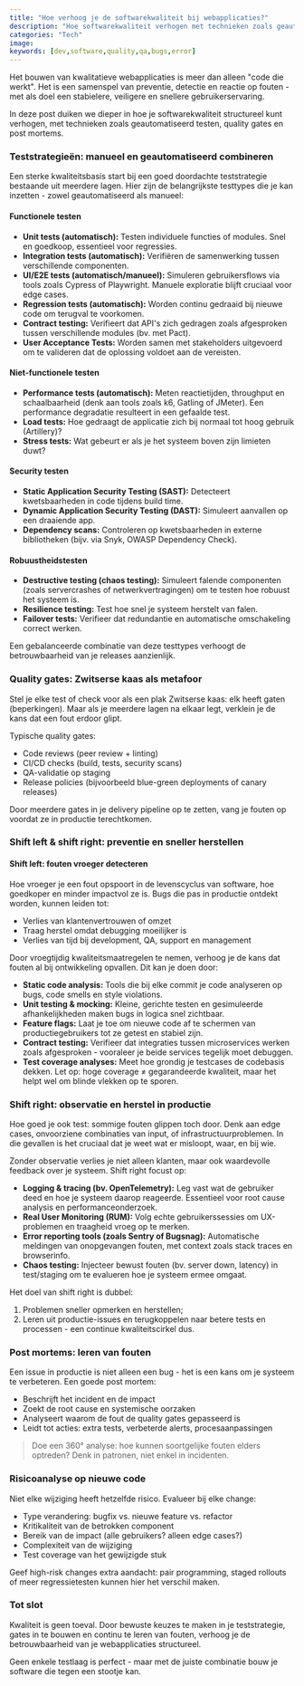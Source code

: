 ```yaml
---
title: "Hoe verhoog je de softwarekwaliteit bij webapplicaties?"
description: "Hoe softwarekwaliteit verhogen met technieken zoals geautomatiseerd testen, quality gates en post mortems."
categories: "Tech"
image: 
keywords: [dev,software,quality,qa,bugs,error]
---
```


Het bouwen van kwalitatieve webapplicaties is meer dan alleen "code die werkt". Het is een samenspel van preventie, detectie en reactie op fouten - met als doel een stabielere, veiligere en snellere gebruikerservaring.

In deze post duiken we dieper in hoe je softwarekwaliteit structureel kunt verhogen, met technieken zoals geautomatiseerd testen, quality gates en post mortems.

### Teststrategieën: manueel en geautomatiseerd combineren

Een sterke kwaliteitsbasis start bij een goed doordachte teststrategie bestaande uit meerdere lagen. Hier zijn de belangrijkste testtypes die je kan inzetten - zowel geautomatiseerd als manueel:

#### Functionele testen

- **Unit tests (automatisch):** Testen individuele functies of modules. Snel en goedkoop, essentieel voor regressies.
- **Integration tests (automatisch):** Verifiëren de samenwerking tussen verschillende componenten.
- **UI/E2E tests (automatisch/manueel):** Simuleren gebruikersflows via tools zoals Cypress of Playwright. Manuele exploratie blijft cruciaal voor edge cases.
- **Regression tests (automatisch):** Worden continu gedraaid bij nieuwe code om terugval te voorkomen.
- **Contract testing:** Verifieert dat API's zich gedragen zoals afgesproken tussen verschillende modules (bv. met Pact).
- **User Acceptance Tests:** Worden samen met stakeholders uitgevoerd om te valideren dat de oplossing voldoet aan de vereisten.

#### Niet-functionele testen

- **Performance tests (automatisch):** Meten reactietijden, throughput en schaalbaarheid (denk aan tools zoals k6, Gatling of JMeter). Een performance degradatie resulteert in een gefaalde test.
- **Load tests:** Hoe gedraagt de applicatie zich bij normaal tot hoog gebruik (Artillery)?
- **Stress tests:** Wat gebeurt er als je het systeem boven zijn limieten duwt?

#### Security testen

- **Static Application Security Testing (SAST):** Detecteert kwetsbaarheden in code tijdens build time.
- **Dynamic Application Security Testing (DAST):** Simuleert aanvallen op een draaiende app.
- **Dependency scans:** Controleren op kwetsbaarheden in externe bibliotheken (bijv. via Snyk, OWASP Dependency Check).

#### Robuustheidstesten

- **Destructive testing (chaos testing):** Simuleert falende componenten (zoals servercrashes of netwerkvertragingen) om te testen hoe robuust het systeem is.
- **Resilience testing:** Test hoe snel je systeem herstelt van falen.
- **Failover tests:** Verifieer dat redundantie en automatische omschakeling correct werken.

Een gebalanceerde combinatie van deze testtypes verhoogt de betrouwbaarheid van je releases aanzienlijk.

### Quality gates: Zwitserse kaas als metafoor

Stel je elke test of check voor als een plak Zwitserse kaas: elk heeft gaten (beperkingen). Maar als je meerdere lagen na elkaar legt, verklein je de kans dat een fout erdoor glipt.

Typische quality gates:

- Code reviews (peer review + linting)
- CI/CD checks (build, tests, security scans)
- QA-validatie op staging
- Release policies (bijvoorbeeld blue-green deployments of canary releases)

Door meerdere gates in je delivery pipeline op te zetten, vang je fouten op voordat ze in productie terechtkomen.

### Shift left & shift right: preventie en sneller herstellen

#### Shift left: fouten vroeger detecteren

Hoe vroeger je een fout opspoort in de levenscyclus van software, hoe goedkoper en minder impactvol ze is. Bugs die pas in productie ontdekt worden, kunnen leiden tot:

- Verlies van klantenvertrouwen of omzet
- Traag herstel omdat debugging moeilijker is
- Verlies van tijd bij development, QA, support en management

Door vroegtijdig kwaliteitsmaatregelen te nemen, verhoog je de kans dat fouten al bij ontwikkeling opvallen. Dit kan je doen door:

- **Static code analysis:** Tools die bij elke commit je code analyseren op bugs, code smells en style violations.
- **Unit testing & mocking:** Kleine, gerichte testen en gesimuleerde afhankelijkheden maken bugs in logica snel zichtbaar.
- **Feature flags:** Laat je toe om nieuwe code af te schermen van productiegebruikers tot ze getest en stabiel zijn.
- **Contract testing:** Verifieer dat integraties tussen microservices werken zoals afgesproken - vooraleer je beide services tegelijk moet debuggen.
- **Test coverage analyses:** Meet hoe grondig je testcases de codebasis dekken. Let op: hoge coverage ≠ gegarandeerde kwaliteit, maar het helpt wel om blinde vlekken op te sporen.

### Shift right: observatie en herstel in productie

Hoe goed je ook test: sommige fouten glippen toch door. Denk aan edge cases, onvoorziene combinaties van input, of infrastructuurproblemen. In die gevallen is het cruciaal dat je weet wat er misloopt, waar, en bij wie.

Zonder observatie verlies je niet alleen klanten, maar ook waardevolle feedback over je systeem. Shift right focust op:

- **Logging & tracing (bv. OpenTelemetry):** Leg vast wat de gebruiker deed en hoe je systeem daarop reageerde. Essentieel voor root cause analysis en performanceonderzoek.
- **Real User Monitoring (RUM):** Volg echte gebruikerssessies om UX-problemen en traagheid vroeg op te merken.
- **Error reporting tools (zoals Sentry of Bugsnag):** Automatische meldingen van onopgevangen fouten, met context zoals stack traces en browserinfo.
- **Chaos testing:** Injecteer bewust fouten (bv. server down, latency) in test/staging om te evalueren hoe je systeem ermee omgaat.

Het doel van shift right is dubbel: 
1. Problemen sneller opmerken en herstellen;
2. Leren uit productie-issues en terugkoppelen naar betere tests en processen - een continue kwaliteitscirkel dus.

### Post mortems: leren van fouten

Een issue in productie is niet alleen een bug - het is een kans om je systeem te verbeteren. Een goede post mortem:

- Beschrijft het incident en de impact
- Zoekt de root cause en systemische oorzaken
- Analyseert waarom de fout de quality gates gepasseerd is
- Leidt tot acties: extra tests, verbeterde alerts, procesaanpassingen

> Doe een 360° analyse: hoe kunnen soortgelijke fouten elders optreden? Denk in patronen, niet enkel in incidenten.

### Risicoanalyse op nieuwe code

Niet elke wijziging heeft hetzelfde risico. Evalueer bij elke change:

- Type verandering: bugfix vs. nieuwe feature vs. refactor
- Kritikaliteit van de betrokken component
- Bereik van de impact (alle gebruikers? alleen edge cases?)
- Complexiteit van de wijziging
- Test coverage van het gewijzigde stuk

Geef high-risk changes extra aandacht: pair programming, staged rollouts of meer regressietesten kunnen hier het verschil maken.

### Tot slot

Kwaliteit is geen toeval. Door bewuste keuzes te maken in je teststrategie, gates in te bouwen en continu te leren van fouten, verhoog je de betrouwbaarheid van je webapplicaties structureel.

Geen enkele testlaag is perfect - maar met de juiste combinatie bouw je software die tegen een stootje kan.
